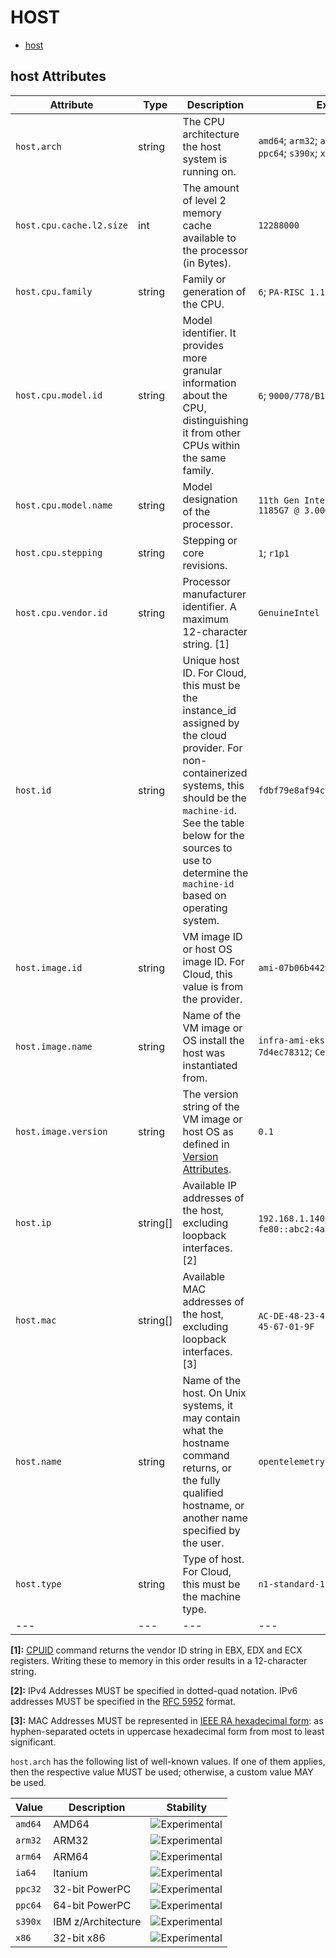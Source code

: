 
<!--- Hugo front matter used to generate the website version of this page:
--->

# HOST

- [host](#host)


## host Attributes

| Attribute  | Type | Description  | Examples  | Stability |
|---|---|---|---|---|
| `host.arch` | string | The CPU architecture the host system is running on.  | `amd64`; `arm32`; `arm64`; `ia64`; `ppc32`; `ppc64`; `s390x`; `x86` | ![Experimental](https://img.shields.io/badge/-experimental-blue) |
| `host.cpu.cache.l2.size` | int | The amount of level 2 memory cache available to the processor (in Bytes).  | `12288000` | ![Experimental](https://img.shields.io/badge/-experimental-blue) |
| `host.cpu.family` | string | Family or generation of the CPU.  | `6`; `PA-RISC 1.1e` | ![Experimental](https://img.shields.io/badge/-experimental-blue) |
| `host.cpu.model.id` | string | Model identifier. It provides more granular information about the CPU, distinguishing it from other CPUs within the same family.  | `6`; `9000/778/B180L` | ![Experimental](https://img.shields.io/badge/-experimental-blue) |
| `host.cpu.model.name` | string | Model designation of the processor.  | `11th Gen Intel(R) Core(TM) i7-1185G7 @ 3.00GHz` | ![Experimental](https://img.shields.io/badge/-experimental-blue) |
| `host.cpu.stepping` | string | Stepping or core revisions.  | `1`; `r1p1` | ![Experimental](https://img.shields.io/badge/-experimental-blue) |
| `host.cpu.vendor.id` | string | Processor manufacturer identifier. A maximum 12-character string. [1] | `GenuineIntel` | ![Experimental](https://img.shields.io/badge/-experimental-blue) |
| `host.id` | string | Unique host ID. For Cloud, this must be the instance_id assigned by the cloud provider. For non-containerized systems, this should be the `machine-id`. See the table below for the sources to use to determine the `machine-id` based on operating system.  | `fdbf79e8af94cb7f9e8df36789187052` | ![Experimental](https://img.shields.io/badge/-experimental-blue) |
| `host.image.id` | string | VM image ID or host OS image ID. For Cloud, this value is from the provider.  | `ami-07b06b442921831e5` | ![Experimental](https://img.shields.io/badge/-experimental-blue) |
| `host.image.name` | string | Name of the VM image or OS install the host was instantiated from.  | `infra-ami-eks-worker-node-7d4ec78312`; `CentOS-8-x86_64-1905` | ![Experimental](https://img.shields.io/badge/-experimental-blue) |
| `host.image.version` | string | The version string of the VM image or host OS as defined in [Version Attributes](/docs/resource/README.md#version-attributes).  | `0.1` | ![Experimental](https://img.shields.io/badge/-experimental-blue) |
| `host.ip` | string[] | Available IP addresses of the host, excluding loopback interfaces. [2] | `192.168.1.140`; `fe80::abc2:4a28:737a:609e` | ![Experimental](https://img.shields.io/badge/-experimental-blue) |
| `host.mac` | string[] | Available MAC addresses of the host, excluding loopback interfaces. [3] | `AC-DE-48-23-45-67`; `AC-DE-48-23-45-67-01-9F` | ![Experimental](https://img.shields.io/badge/-experimental-blue) |
| `host.name` | string | Name of the host. On Unix systems, it may contain what the hostname command returns, or the fully qualified hostname, or another name specified by the user.  | `opentelemetry-test` | ![Experimental](https://img.shields.io/badge/-experimental-blue) |
| `host.type` | string | Type of host. For Cloud, this must be the machine type.  | `n1-standard-1` | ![Experimental](https://img.shields.io/badge/-experimental-blue) |
|---|---|---|---|---|

**[1]:** [CPUID](https://wiki.osdev.org/CPUID) command returns the vendor ID string in EBX, EDX and ECX registers. Writing these to memory in this order results in a 12-character string.

**[2]:** IPv4 Addresses MUST be specified in dotted-quad notation. IPv6 addresses MUST be specified in the [RFC 5952](https://www.rfc-editor.org/rfc/rfc5952.html) format.

**[3]:** MAC Addresses MUST be represented in [IEEE RA hexadecimal form](https://standards.ieee.org/wp-content/uploads/import/documents/tutorials/eui.pdf): as hyphen-separated octets in uppercase hexadecimal form from most to least significant.


`host.arch` has the following list of well-known values. If one of them applies, then the respective value MUST be used; otherwise, a custom value MAY be used.

| Value  | Description | Stability |
|---|---|---|
| `amd64` | AMD64 | ![Experimental](https://img.shields.io/badge/-experimental-blue) |
| `arm32` | ARM32 | ![Experimental](https://img.shields.io/badge/-experimental-blue) |
| `arm64` | ARM64 | ![Experimental](https://img.shields.io/badge/-experimental-blue) |
| `ia64` | Itanium | ![Experimental](https://img.shields.io/badge/-experimental-blue) |
| `ppc32` | 32-bit PowerPC | ![Experimental](https://img.shields.io/badge/-experimental-blue) |
| `ppc64` | 64-bit PowerPC | ![Experimental](https://img.shields.io/badge/-experimental-blue) |
| `s390x` | IBM z/Architecture | ![Experimental](https://img.shields.io/badge/-experimental-blue) |
| `x86` | 32-bit x86 | ![Experimental](https://img.shields.io/badge/-experimental-blue) |

